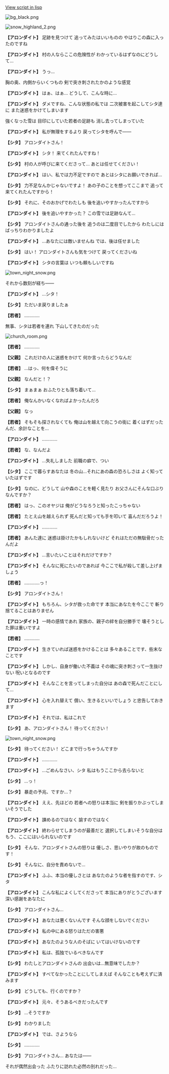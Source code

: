 [View script in lisp](../scripts/202212143.txt)

![bg_black.png](../images/backgrounds/bg_black.png)

![snow_highland_2.png](../images/backgrounds/snow_highland_2.png)

**【アロンダイト】**
足跡を見つけて
追ってみたはいいものの
やはりこの森に入ったのですね

**【アロンダイト】**
村の人ならここの危険性が
わかっているはずなのにどうして…

**【アロンダイト】**
うっ…

胸の奥、内側からいくつもの
剣で突き刺されたかのような感覚

**【アロンダイト】**
はぁ、はぁ…
どうして、こんな時に…

**【アロンダイト】**
ダメですね、こんな状態の私では
二次被害を起こしてシタ達に
また迷惑をかけてしまいます

強くなった雪は
目印にしていた若者の足跡も
消し去ってしまっていた

**【アロンダイト】**
私が無理をするより
戻ってシタを呼んで――

**【シタ】**
アロンダイトさん！

**【アロンダイト】**
シタ！
来てくれたんですね！

**【シタ】**
村の人が呼びに来てくださって…
あとは任せてください！

**【アロンダイト】**
はい、私では力不足ですので
あとはシタにお願いできれば…

**【シタ】**
力不足なんかじゃないですよ！
あの子のことを想ってここまで
追って来てくれたんですから！

**【シタ】**
それに、そのおかげでわたしも
後を追いやすかったんですから

**【アロンダイト】**
後を追いやすかった？
この雪では足跡なんて…

**【シタ】**
アロンダイトさんの通った後を
追うのは二度目でしたから
わたしにはばっちりわかりましたよ

**【アロンダイト】**
…あなたには敵いませんね
では、後は任せました

**【シタ】**
はい！
アロンダイトさんも気をつけて
戻ってくださいね

**【アロンダイト】**
シタの言葉は
いつも頼もしいですね

![town_night_snow.png](../images/backgrounds/town_night_snow.png)

それから数刻が経ち――

**【アロンダイト】**
…シタ！

**【シタ】**
ただいま戻りましたぁ

**【若者】**
…………

無事、シタは若者を連れ
下山してきたのだった

![church_room.png](../images/backgrounds/church_room.png)

**【若者】**
…………

**【父親】**
これだけの人に迷惑をかけて
何か言ったらどうなんだ

**【若者】**
…はっ、何を偉そうに

**【父親】**
なんだと！？

**【シタ】**
まぁまぁ
おふたりとも落ち着いて…

**【若者】**
俺なんかいなくなればよかったんだろ

**【父親】**
なっ

**【若者】**
そもそも探されなくても
俺は山を越えて向こうの街に
着くはずだったんだ、余計なことを…

**【アロンダイト】**
…………

**【若者】**
な、なんだよ

**【アロンダイト】**
…失礼しました
前職の癖で、つい

**【シタ】**
ここで暮らすあなたは
冬の山…それにあの森の恐ろしさは
よく知っていたはずです

**【シタ】**
なのに、どうして
山や森のことを軽く見たり
お父さんにそんな口ぶりなんですか？

**【若者】**
はっ、このオヤジは
俺がどうなろうと知ったこっちゃない

**【若者】**
たとえ山を越えられず
死んだと知っても手を叩いて
喜んだだろうよ！

**【アロンダイト】**
…………

**【若者】**
あんた達に
迷惑は掛けたかもしれないけど
それはただの無駄骨だったんだよ

**【アロンダイト】**
…言いたいことはそれだけですか？

**【アロンダイト】**
そんなに死にたいのであれば
今ここで私が殺して差し上げましょう

**【若者】**
…………っ！

**【シタ】**
アロンダイトさん！

**【アロンダイト】**
もちろん、シタが救った命です
本当にあなたを今ここで
斬り捨てることはありません

**【アロンダイト】**
一時の感情であれ
家族の、親子の絆を自分勝手で
壊そうとした罪は重いですよ

**【若者】**
…………

**【アロンダイト】**
生きていれば迷惑をかけることは
多々あることです、些末なことです

**【アロンダイト】**
しかし、自身が働いた不義は
その魂に突き刺さって一生抜けない
呪いとなるのです

**【アロンダイト】**
そんなことを言ってしまった自分は
あの森で死んだことにして…

**【アロンダイト】**
心を入れ替えて
償い、生きるといいでしょう
と忠告しておきます

**【アロンダイト】**
それでは、私はこれで

**【シタ】**
あ、アロンダイトさん！
待ってください！

![town_night_snow.png](../images/backgrounds/town_night_snow.png)

**【シタ】**
待ってください！
どこまで行っちゃうんですか

**【アロンダイト】**
…………

**【アロンダイト】**
…ごめんなさい、シタ
私はもうここから去らないと

**【シタ】**
…っ！

**【シタ】**
暴走の予兆、ですか…？

**【アロンダイト】**
ええ、先ほどの
若者への怒りは本当に
剣を振りかぶってしまいそうでした

**【アロンダイト】**
諫めるのではなく
諭すのではなく

**【アロンダイト】**
終わらせてしまうのが最善だと
選択してしまいそうな自分は
もう、ここにはいられないのです

**【シタ】**
そんな、アロンダイトさんの怒りは
優しさ、思いやりが故のものです！

**【シタ】**
そんなに、自分を責めないで…

**【アロンダイト】**
ふふ、本当の優しさとは
あなたのような者を指すのです、シタ

**【アロンダイト】**
こんな私によくしてくださって
本当にありがとうございます
深い感謝をあなたに

**【シタ】**
アロンダイトさん…

**【アロンダイト】**
あなたは悪くないんです
そんな顔をしないでください

**【アロンダイト】**
私の中にある怒りはただの害悪

**【アロンダイト】**
あなたのような人のそばに
いてはいけないのです

**【アロンダイト】**
私は、孤独でいるべきなんです

**【シタ】**
わたしとアロンダイトさんの
出会いは…無意味でしたか？

**【アロンダイト】**
すべてなかったことにしてしまえば
そんなことも考えずに済みます

**【シタ】**
どうしても、行くのですか？

**【アロンダイト】**
元々、そうあるべきだったんです

**【シタ】**
…そうですか

**【シタ】**
わかりました

**【アロンダイト】**
では、さようなら

**【シタ】**
…………

**【シタ】**
アロンダイトさん…
あなたは――

それが偶然出会った
ふたりに訪れた必然の別れだった…
